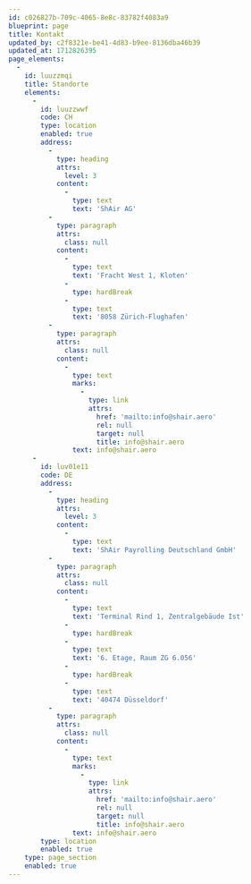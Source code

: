 ```yaml
---
id: c026827b-709c-4065-8e8c-83782f4083a9
blueprint: page
title: Kontakt
updated_by: c2f8321e-be41-4d83-b9ee-8136dba46b39
updated_at: 1712826395
page_elements:
  -
    id: luuzzmqi
    title: Standorte
    elements:
      -
        id: luuzzwwf
        code: CH
        type: location
        enabled: true
        address:
          -
            type: heading
            attrs:
              level: 3
            content:
              -
                type: text
                text: 'ShAir AG'
          -
            type: paragraph
            attrs:
              class: null
            content:
              -
                type: text
                text: 'Fracht West 1, Kloten'
              -
                type: hardBreak
              -
                type: text
                text: '8058 Zürich-Flughafen'
          -
            type: paragraph
            attrs:
              class: null
            content:
              -
                type: text
                marks:
                  -
                    type: link
                    attrs:
                      href: 'mailto:info@shair.aero'
                      rel: null
                      target: null
                      title: info@shair.aero
                text: info@shair.aero
      -
        id: luv01e11
        code: DE
        address:
          -
            type: heading
            attrs:
              level: 3
            content:
              -
                type: text
                text: 'ShAir Payrolling Deutschland GmbH'
          -
            type: paragraph
            attrs:
              class: null
            content:
              -
                type: text
                text: 'Terminal Rind 1, Zentralgebäude Ist'
              -
                type: hardBreak
              -
                type: text
                text: '6. Etage, Raum ZG 6.056'
              -
                type: hardBreak
              -
                type: text
                text: '40474 Düsseldorf'
          -
            type: paragraph
            attrs:
              class: null
            content:
              -
                type: text
                marks:
                  -
                    type: link
                    attrs:
                      href: 'mailto:info@shair.aero'
                      rel: null
                      target: null
                      title: info@shair.aero
                text: info@shair.aero
        type: location
        enabled: true
    type: page_section
    enabled: true
---
```

